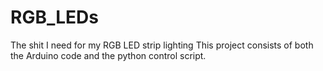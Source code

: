 # RGB_LEDs
The shit I need for my RGB LED strip lighting
This project consists of both the Arduino code and the python control script. 
